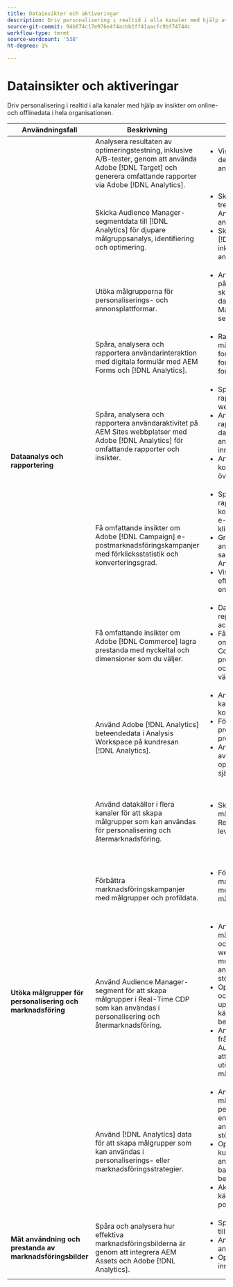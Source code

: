 ```yaml
---
title: Datainsikter och aktiveringar
description: Driv personalisering i realtid i alla kanaler med hjälp av insikter om online- och offlinedata i hela organisationen.
source-git-commit: 94b074c17e976e4f4acbb1ff41aacfc9bf74744c
workflow-type: tm+mt
source-wordcount: '538'
ht-degree: 1%

---
```



# Datainsikter och aktiveringar

Driv personalisering i realtid i alla kanaler med hjälp av insikter om online- och offlinedata i hela organisationen.

<table>

<thead>
    <tr>
      <th>Användningsfall</th>
      <th>Beskrivning</th>
      <th>Exempel</th>
      <th>Program</th>
    </tr>
  </thead>

<tbody>
  <!--  ROW 2  -->
 <tr>
   <td rowspan="8"><b>Dataanalys och rapportering</b></td>

<!--  ROW 2a  -->
<td>Analysera resultaten av optimeringstestning, inklusive A/B-tester, genom att använda Adobe [!DNL Target] och generera omfattande rapporter via Adobe [!DNL Analytics].</td>
   <td><ul style="margin-top: 0;">
        <li>Visa A/B-testresultat i detaljerade analysrapporter.</li>
       </ul></td>
   <td><a href="../integrations-between-applications/target/target-analytics.md" target="_blank" rel="noopener noreferrer">[!DNL Target]  och  [!DNL Analytics]</a></td>
  </tr>

<!--  ROW 2b  -->
<tr>
   <td>Skicka Audience Manager-segmentdata till [!DNL Analytics] för djupare målgruppsanalys, identifiering och optimering.</td>
    <td><ul style="margin-top: 0;">
        <li>Skicka segmentdata från tredje part till [!DNL Analytics] för djupare användaranalys.</li>
        <li>Skicka CRM-data till [!DNL Analytics] för att inkluderas i användaranalys.</li>
       </ul></td>
   <td><a href="../integrations-between-applications/aam/aam-analytics.md" target="_blank" rel="noopener noreferrer">Audience Manager och [!DNL Analytics]</a></td>
 </tr>

<!--  ROW 2c -->
<tr>
   <td>Utöka målgrupperna för personaliserings- och annonsplattformar.</td>
    <td><ul style="margin-top: 0;">
        <li>Använd vidarebefordran på serversidan för att skicka [!DNL Analytics] data till Audience Manager för att skapa segment.</li>
       </ul></td>
   <td><a href="../integrations-between-applications/aam/aam-analytics.md" target="_blank" rel="noopener noreferrer">Audience Manager och [!DNL Analytics]</a></td>
 </tr>

<!--  ROW 2d  -->
<tr>
   <td>Spåra, analysera och rapportera användarinteraktion med digitala formulär med AEM Forms och [!DNL Analytics]. </td>
   <td><ul style="margin-top: 0;">
        <li>Rapportera mått och mått för inskickning av formulär, inklusive ifyllda formulärfält och formulärfält med fel.</li>
       </ul></td>
   <td><a href="../integrations-between-applications/experience-manager/experience-manager-analytics.md" target="_blank" rel="noopener noreferrer">AEM Forms och [!DNL Analytics]</a></td>
 </tr>

<!--  ROW 2e  -->
<tr>
   <td>Spåra, analysera och rapportera användaraktivitet på AEM Sites webbplatser med Adobe [!DNL Analytics] för omfattande rapporter och insikter.</td>
   <td><ul style="margin-top: 0;">
        <li>Spåra, analysera och rapportera nyckeltal för webbplatssidor.</li>
        <li>Använd [!DNL Analytics] rapporter för att fatta databaserade beslut om användarupplevelser och innehållsstrategi.</li>
        <li>Analysera konverteringsbanor för över- och underkanter.</li>
       </ul></td>
   <td><a href="../integrations-between-applications/experience-manager/experience-manager-analytics.md" target="_blank" rel="noopener noreferrer">AEM Sites och [!DNL Analytics]</a></td>
 </tr>

<!--  ROW 2f  -->
<tr>
   <td>Få omfattande insikter om Adobe [!DNL Campaign] e-postmarknadsföringskampanjer med förklicksstatistik och konverteringsgrad.</td>
   <td><ul style="margin-top: 0;">
        <li>Spåra, analysera och rapportera konverteringsstatistik för e-postkampanjer efter klickningar.</li>
        <li>Granska kampanjer till andra dimensioner som samlats in i [!DNL Analytics].</li>
        <li>Visa förklicknings- och efterklickningsstatistik i en enda rapport.</li>
       </ul></td>
   <td><a href="../integrations-between-applications/campaign/campaign-analytics.md" target="_blank" rel="noopener noreferrer">[!DNL Campaign]  och  [!DNL Analytics]</a></td>
 </tr>

<!--  ROW 2g  -->
<tr>
   <td>Få omfattande insikter om Adobe [!DNL Commerce] lagra prestanda med nyckeltal och dimensioner som du väljer.</td>
   <td><ul style="margin-top: 0;">
        <li>Data Insights and reporting on commerce activity.</li>
        <li>Få omfattande insikter om Adobe [!DNL Commerce] lagra prestanda med nyckeltal och dimensioner som du väljer.</li>
       </ul></td>
   <td><a href="../integrations-between-applications/commerce/commerce-analytics.md" target="_blank" rel="noopener noreferrer">[!DNL Commerce]  och  [!DNL Analytics]</a></td>
 </tr>

<!--  ROW 2h  -->
<tr>
   <td>Använd Adobe [!DNL Analytics] beteendedata i Analysis Workspace på kundresan [!DNL Analytics].</td>
   <td><ul style="margin-top: 0;">
        <li>Analysera kanalengagemang och -konvertering.</li>
        <li>Förstå de viktigaste produktkategorierna och produkterna.</li>
        <li>Analysera användningen av verktyg för att optimera självbetjäningen.</li>
       </ul></td>
   <td><a href="../integrations-between-applications/analytics/analytics-customer-journey-analytics.md" target="_blank" rel="noopener noreferrer">[!DNL Analytics] och kundresa [!DNL Analytics]</a></td>
 </tr>


<!--  Row 3  -->
<tr>
  <td rowspan="5"><b>Utöka målgrupper för personalisering och marknadsföring</b></td>
 </tr>

<!--  ROW 3a  -->
<tr>
  <td>Använd datakällor i flera kanaler för att skapa målgrupper som kan användas för personalisering och återmarknadsföring.</td>
  <td><ul style="margin-top: 0;"><li>Skicka målgruppssegment till Real-Time CDP för leverans till destinationer</li>
     </ul></td>
  <td><a href="../integrations-between-applications/rtcdp/rtcdp-cja.md" target="_blank" rel="noopener noreferrer">Kundresa [!DNL Analytics] och kunddata i realtid [!DNL Platform]</a></td>
 </tr>

<!--  ROW 3c  -->
<tr>
  <td>Förbättra marknadsföringskampanjer med målgrupper och profildata.</td>
  <td><ul style="margin-top: 0;">
        <li>Förbättra er marknadsföringskampanj med AEP-data för målgruppssegmentering.</li>
      </ul></td>
   <td><a href="../integrations-between-applications/campaign/campaign-rtcdp.md">[!DNL Campaign] v8 och kunddata i realtid [!DNL Platform]</a></td>
 </tr>

<!--  ROW 3d  -->
<tr>
  <td>Använd Audience Manager-segment för att skapa målgrupper i Real-Time CDP som kan användas i personalisering och återmarknadsföring.</td>
  <td><ul style="margin-top: 0;">
        <li>Anonym målgruppsanpassning och personalisering på webbplatsen, i mobilappen eller i de annonskanaler som stöds.</li>
        <li>Optimera landningssidan och förautentiserade upplevelser baserat på kända enhets- och beteendeegenskaper.</li>
        <li>Använd datanätverket från tredje part i Audience Manager för att ytterligare förfina och utöka era målgrupper för målinriktning.</li>
      </ul></td>
  <td><a href="../integrations-between-applications/aam/aam-rtcdp.md" target="_blank" rel="noopener noreferrer">Kunddata för Audience Manager och realtid [!DNL Platform]</a></td>
 </tr>

<!--  ROW 3e  -->
<td>Använd [!DNL Analytics] data för att skapa målgrupper som kan användas i personaliserings- eller marknadsföringsstrategier.</td>
   <td><ul style="margin-top: 0;"><li>Anpassa er digitala målgrupp och personalisering på enheter eller annonskanaler som stöds.</li>
           <li>Optimera kända kundlandningssidor och anonyma upplevelser baserat på enhets- och beteendeattribut.</li>
           <li>Aktivera målgrupper för kända kanaler, som e-post och SMS.</li>
        </ul></td>
   <td><a href="../integrations-between-applications/analytics/analytics-rtcdp.md" target="_blank" rel="noopener noreferrer">[!DNL Analytics] och kunddata i realtid [!DNL Platform]</a></td>


<!--  ROW 4  -->
<tr>
   <td><b>Mät användning och prestanda av marknadsföringsbilder</b></td>
   <td>Spåra och analysera hur effektiva marknadsföringsbilderna är genom att integrera AEM Assets och Adobe [!DNL Analytics].</td>
   <td><ul style="margin-top: 0;"><li>Spåra och analysera tillgångarnas prestanda.</li>
           <li>Analysera användarengagemanget.</li>
           <li>Optimera innehållsstrategi.</li>
        </ul></td>
   <td><a href="../integrations-between-applications/experience-manager/experience-manager-analytics.md" target="_blank" rel="noopener noreferrer">AEM Assets och [!DNL Analytics]</a></td>
 </tr>
 </tbody>
 </table>
